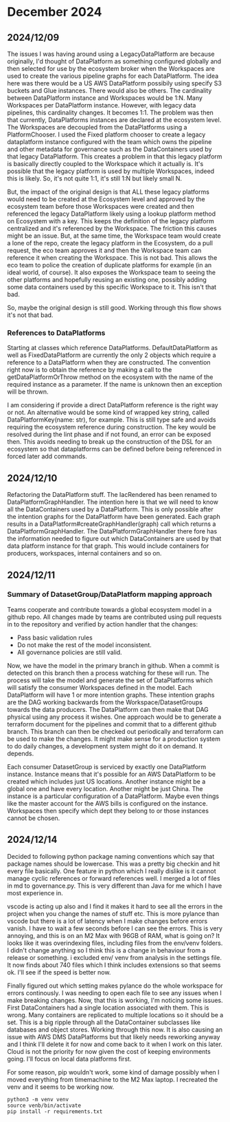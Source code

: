 # December 2024

## 2024/12/09

The issues I was having around using a LegacyDataPlatform are because originally, I'd thought of DataPlatform as something configured globally and then selected for use by the ecosystem broker when the Workspaces are used to create the various pipeline graphs for each DataPlatform. The idea here was there would be a US AWS DataPlatform possibily using specify S3 buckets and Glue instances. There would also be others. The cardinality between DataPlatform instance and Workspaces would be 1:N. Many Workspaces per DataPlatform instance. However, with legacy data pipelines, this cardinality changes. It becomes 1:1. The problem was then that currently, DataPlatforms instances are declared at the ecosystem level. The Workspaces are decoupled from the DataPlatforms using a PlatformChooser. I used the Fixed platform chooser to create a legacy dataplatform instance configured with the team which owns the pipeline and other metadata for governance such as the DataContainers used by that legacy DataPlatform. This creates a problem in that this legacy platform is basically directly coupled to the Workspace which it actually is. It's possible that the legacy platform is used by multiple Workspaces, indeed this is likely. So, it's not quite 1:1, it's still 1:N but likely small N.

But, the impact of the original design is that ALL these legacy platforms would need to be created at the Ecosystem level and approved by the ecosystem team before those Workspaces were created and then referenced the legacy DataPlatform likely using a lookup platform method on Ecosystem with a key. This keeps the definition of the legacy platform centralized and it's referenced by the Workspace. The friction this causes might be an issue. But, at the same time, the Workspace team would create a lone of the repo, create the legacy platform in the Ecosystem, do a pull request, the eco team approves it and then the Workspace team can reference it when creating the Workspace. This is not bad. This allows the eco team to police the creation of duplicate platforms for example (in an ideal world, of course). It also exposes the Workspace team to seeing the other platforms and hopefully reusing an existing one, possibly adding some data containers used by this specific Workspace to it. This isn't that bad.

So, maybe the original design is still good. Working through this flow shows it's not that bad.

### References to DataPlatforms

Starting at classes which reference DataPlatforms. DefaultDataPlatform as well as FixedDataPlatform are currently the only 2 objects which require a reference to a DataPlatform when they are constructed. The convention right now is to obtain the reference by making a call to the getDataPlatformOrThrow method on the ecosystem with the name of the required instance as a parameter. If the name is unknown then an exception will be thrown.

I am considering if provide a direct DataPlatform reference is the right way or not. An alternative would be some kind of wrapped key string, called DataPlatformKey(name: str), for example. This is still type safe and avoids requiring the ecosystem reference during construction. The key would be resolved during the lint phase and if not found, an error can be exposed then. This avoids needing to break up the construction of the DSL for an ecosystem so that dataplatforms can be defined before being referenced in forced later add commands.

## 2024/12/10

Refactoring the DataPlatform stuff. The IacRendered has been renamed to DataPlatformGraphHandler. The intention here is that we will
need to know all the DataContainers used by a DataPlatform. This is only possible after the intention graphs for the DataPlatform
have been generated. Each graph results in a DataPlatform#createGraphHandler(graph) call which returns a DataPlatformGraphHandler. The
DataPlatformGraphHandler there fore has the information needed to figure out which DataContainers are used by that data platform
instance for that graph. This would include containers for producers, workspaces, internal containers and so on.

## 2024/12/11

### Summary of DatasetGroup/DataPlatform mapping approach

Teams cooperate and contribute towards a global ecosystem model in a github repo. All changes made by teams are contributed using pull requests in to the repository and verified by action handler that the changes:

* Pass basic validation rules
* Do not make the rest of the model inconsistent.
* All governance policies are still valid.

Now, we have the model in the primary branch in github. When a commit is detected on this branch then a process watching for these will run. The process will take the model and generate the set of DataPlatforms which will satisfy the consumer Workspaces defined in the model. Each DataPlatform will have 1 or more intention graphs. These intention graphs are the DAG working backwards from the Workspace/DatasetGroups towards the data producers. The DataPlatform can then make that DAG physical using any process it wishes. One approach would be to generate a terraform document for the pipelines and commit that to a different github branch. This branch can then be checked out periodically and terraform can be used to make the changes. It might make sense for a production system to do daily changes, a development system might do it on demand. It depends.

Each consumer DatasetGroup is serviced by exactly one DataPlatform instance. Instance means that it's possible for an AWS DataPlatform to be created which includes just US locations. Another instance might be a global one and have every location. Another might be just China. The instance is a particular configuration of a DataPlatform. Maybe even things like the master account for the AWS bills is configured on the instance. Workspaces then specify which dept they belong to or those instances cannot be chosen.

## 2024/12/14

Decided to following python package naming conventions which say that package names should be lowercase. This was a pretty big checkin and hit every file basically. One feature in python which I really dislike is it cannot manage cyclic references or forward references well. I merged a lot of files in md to governance.py. This is very different than Java for me which I have most experience in.

vscode is acting up also and I find it makes it hard to see all the errors in the project when you change the names of stuff etc. This is more pylance than vscode but there is a lot of latency when I make changes before errors vanish. I have to wait a few seconds before I can see the errors. This is very annoying, and this is on an M2 Max with 96GB of RAM, what is going on? It looks like it was overindexing files, including files from the env/venv folders. I didn't change anything so I think this is a change in behaviour from a release or something. i excluded env/ venv from analysis in the settings file. It now finds about 740 files which I think includes extensions so that seems ok. I'll see if the speed is better now.

Finally figured out which setting makes pylance do the whole workspace for errors continously. I was needing to open each file to see any issues when I make breaking changes. Now, that this is working, I'm noticing some issues. First DataContainers had a single location associated with them. This is wrong. Many containers are replicated to multiple locations so it should be a set. This is a big ripple through all the DataContainer subclasses like databases and object stores. Working through this now. It is also causing an issue with AWS DMS DataPlatforms but that likely needs reworking anyway and I think I'll delete it for now and come back to it when I work on this later. Cloud is not the priority for now given the cost of keeping environments going. I'll focus on local data platforms first.

For some reason, pip wouldn't work, some kind of damage possibly when I moved everything from timemachine to the M2 Max laptop. I recreated the venv and it seems to be working now.

``` shell
python3 -m venv venv
source venb/bin/activate
pip install -r requirements.txt
```
